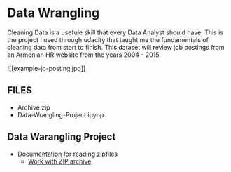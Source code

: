 # Data Wrangling

Cleaning Data is a usefule skill that every Data Analyst should have. This is the project I used through udacity that taught me the fundamentals of cleaning data from start to finish. This dataset will review job postings from an Armenian HR website from the years 2004 - 2015.

![[example-jo-posting.jpg]]

## FILES
 - Archive.zip
 - Data-Wrangling-Project.ipynp
 
## Data Warangling Project
- Documentation for reading zipfiles
    - [Work with ZIP archive](https://docs.python.org/3/library/zipfile.html)
 

